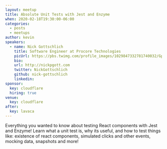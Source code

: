 ```yaml
---
layout: meetup
title: Absolute Unit Tests with Jest and Enzyme
when: 2020-02-18T19:30:00-06:00
categories:
  - posts
  - meetups
author: kevin
speakers:
  - name: Nick Gottschlich
    title: Software Engineer at Procore Technologies
    picUrl: https://pbs.twimg.com/profile_images/1029847332781740032/Gp54dk3Z_400x400.jpg
    bio:
    url: http://nickpgott.com
    twitter: NickGottschlich
    github: nick-gottschlich
    linkedin:
sponsor:
  key: cloudflare
  hiring: true
venue:
  key: cloudflare
after:
  key: lavaca
---
```


Everything you wanted to know about testing React components with Jest and Enzyme! Learn what a unit test is, why its useful, and how to test things like: existence of react components, simulated clicks and other events, mocking data, snapshots and more!
